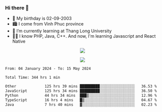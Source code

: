 ### Hi there 👋
- 🎂 My birthday is 02-09-2003
- 🏙️ I come from Vinh Phuc province
- 🌱 I’m currently learning at Thang Long University
- 🧑‍💻 I know PHP, Java, C++. And now, I'm learning Javascript and React Native
<p align="center"><img src="https://github-readme-stats.vercel.app/api?username=tmquang0209&show_icons=true&theme=gradient"></p>
<p align="center"><img src="https://github-readme-stats.vercel.app/api/top-langs/?username=tmquang0209&hide=scss,css&langs_count=10"></p>
<!--START_SECTION:waka-->

```txt
From: 04 January 2024 - To: 15 May 2024

Total Time: 344 hrs 1 min

Other             125 hrs 39 mins █████████░░░░░░░░░░░░░░░░   36.53 %
JavaScript        125 hrs 34 mins █████████░░░░░░░░░░░░░░░░   36.50 %
Python            44 hrs 34 mins  ███▒░░░░░░░░░░░░░░░░░░░░░   12.96 %
TypeScript        16 hrs 4 mins   █▒░░░░░░░░░░░░░░░░░░░░░░░   04.67 %
Java              7 hrs 40 mins   ▓░░░░░░░░░░░░░░░░░░░░░░░░   02.23 %
```

<!--END_SECTION:waka-->
